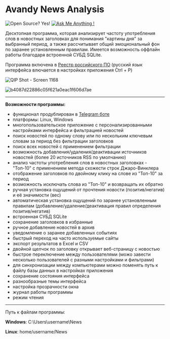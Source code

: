 # Avandy News Analysis
![Open Source? Yes!](https://badgen.net/badge/Open%20Source%20%3F/Yes%21/blue?icon=github)
[![Ask Me Anything !](https://img.shields.io/badge/Ask%20me-anything-1abc9c.svg)](https://avandy-news.ru/index-en.html)

Десктопная программа, которая анализирует частоту употребления слов в новостных заголовках для понимания "картины дня" за выбранный период, а также рассчитывает общий эмоциональный фон по заранее установленным правилам. Имеется возможность оффлайн работы благодаря встроенной СУБД SQLite.

Программа включена в [Реестр российского ПО](https://reestr.digital.gov.ru/reestr/1483979/) (русский язык интерфейса влючается в настройках приложения Ctrl + P)

![QIP Shot - Screen 1168](https://github.com/mrprogre/avandy-news/assets/45883640/81e94755-32bb-4054-9420-d46028ec0eeb)

![b4087d22886c05f621a0eac1f606d7ae](https://github.com/mrprogre/avandy-news/assets/45883640/51c3ba9b-3750-4903-85e5-bcf7baa5f7f0)

----
**Возможности программы:**
- функционал продублирован в [Telegram боте](https://t.me/AvandyNewsBot)
- платформы: Linux, Windows
- многопользовательское приложение с персонализированными настройками интерфейса и фильтрацией новостей
- поиск новостей по одному слову или по нескольким ключевым словам за период без фильтрации заголовков
- поиск всех новостей с применением фильтрации
- возможность добавления/удаления/деактивации источников новостей (более 20 источников RSS по умолчанию)
- анализ частоты употребления слов в новостных заголовках - "Топ-10" с применением метода схожести строк Джаро-Винклера
- отображение заголовков по двойному клику на слове из "Топ-10" за период
- возможность исключать слова из "Топ-10" и возвращать их обратно
- ручная установка ощущений от прочтения новости (позитив/негатив) и её значимости (вес)
- автоматическая установка ощущений по заранее установленным правилам (добавление/удаление/деактивация правил определения позитив/негатив)
- встроенная СУБД SQLite
- сохранение заголовков в избранные
- ручное добавление новостей в архив
- уведомление о заранее добавленных событиях
- быстрый переход на часто используемые сайты
- экспорт результатов в Excel и CSV
- двойной щелчок по заголовку открывает веб-страницу с новостью
- быстрое переключение между пользователями (можо завести несколько пользователей с разными настройками и фильтрами)
- для синхронизации между компьютерами можно поменять путь к файлу базы данных в настройках приложения
- сохранение состояния интерфейса
- разнообразные темы интерфейса
- настройка прозрачности окна
- журнал работы программы
- режим чтения

----

Путь к файлам программы:

**Windows**: C:\Users\username\News

**Linux**: home/username/News

